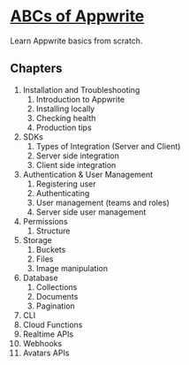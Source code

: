 # [ABCs of Appwrite](https://abcsofappwrite.appwriters.dev)

Learn Appwrite basics from scratch.

## Chapters

1. Installation and Troubleshooting
   1. Introduction to Appwrite
   2. Installing locally
   3. Checking health
   4. Production tips
2. SDKs
   1. Types of Integration (Server and Client)
   2. Server side integration
   3. Client side integration
3. Authentication & User Management
   1. Registering user
   2. Authenticating
   3. User management (teams and roles)
   4. Server side user management
4. Permissions
   1. Structure
5. Storage
   1. Buckets
   2. Files
   3. Image manipulation
6. Database
   1. Collections
   2. Documents
   3. Pagination
7. CLI
8. Cloud Functions
9.  Realtime APIs
10. Webhooks
11. Avatars APIs
